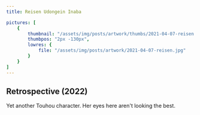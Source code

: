 ```yaml
---
title: Reisen Udongein Inaba

pictures: [
	{
		thumbnail: "/assets/img/posts/artwork/thumbs/2021-04-07-reisen.jpg",
		thumbpos: "2px -130px",
		lowres: {
			file: "/assets/img/posts/artwork/2021-04-07-reisen.jpg"
		}
	}
]
---
```

## Retrospective (2022)
Yet another Touhou character. Her eyes here aren't looking the best.
